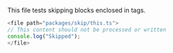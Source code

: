 <!-- __tests__/fixtures/markdown_file_tags.md -->
This file tests skipping blocks enclosed in <file> tags.

```typescript
<file path="packages/skip/this.ts">
// This content should not be processed or written
console.log("Skipped");
</file>
```
